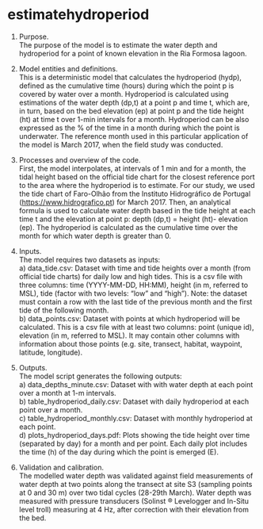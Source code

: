 # estimatehydroperiod

1.	Purpose.    
The purpose of the model is to estimate the water depth and hydroperiod for a point of known elevation in the Ria Formosa lagoon.

2.	Model entities and definitions.    
This is a deterministic model that calculates the hydroperiod (hydp), defined as the cumulative time (hours) during which the point p is covered by water over a month. Hydroperiod is calculated using estimations of the water depth (dp,t) at a point p and time t, which are, in turn, based on the bed elevation (ep) at point p and the tide height (ht) at time t over 1-min intervals for a month. Hydroperiod can be also expressed as the % of the time in a month during which the point is underwater. The reference month used in this particular application of the model is March 2017, when the field study was conducted.

3.	Processes and overview of the code.     
First, the model interpolates, at intervals of 1 min and for a month, the tidal height based on the official tide chart for the closest reference port to the area where the hydroperiod is to estimate. For our study, we used the tide chart of Faro-Olhão from the Instituto Hidrográfico de Portugal (https://www.hidrografico.pt) for March 2017. Then, an analytical formula is used to calculate water depth based in the tide height at each time t and the elevation at point p:  depth (dp,t) = height (ht)- elevation (ep). The hydroperiod is calculated as the cumulative time over the month for which water depth is greater than 0.

4.	Inputs.    
The model requires two datasets as inputs:        
a)	data_tide.csv: Dataset with time and tide heights over a month (from official tide charts) for daily low and high tides. This is a csv file with three columns: time (YYYY-MM-DD, HH:MM), height (in m, referred to MSL), tide (factor with two levels: “low” and “high”). Note: the dataset must contain a row with the last tide of the previous month and the first tide of the following month.           
b)	data_points.csv: Dataset with points at which hydroperiod will be calculated. This is a csv file with at least two columns: point (unique id), elevation (in m, referred to MSL). It may contain other columns with information about those points (e.g. site, transect, habitat, waypoint, latitude, longitude).           

5.	Outputs.     
The model script generates the following outputs:     
a)	data_depths_minute.csv:  Dataset with with water depth at each point over a month at 1-m intervals.     
b)	table_hydroperiod_daily.csv: Dataset with daily hydroperiod at each point over a month.       
c)	table_hydroperiod_monthly.csv: Dataset with monthly hydroperiod at each point.        
d)	plots_hydroperiod_days.pdf: Plots showing the tide height over time (separated by day) for a month and per point. Each daily plot includes the time (h) of the day during which the point is emerged (E).       

6.	Validation and calibration.     
The modelled water depth was validated against field measurements of water depth at two points along the transect at site S3 (sampling points at 0 and 30 m) over two tidal cycles (28-29th March). Water depth was measured with pressure transducers (Solinst ® Levelogger and In-Situ level troll) measuring at 4 Hz, after correction with their elevation from the bed.
